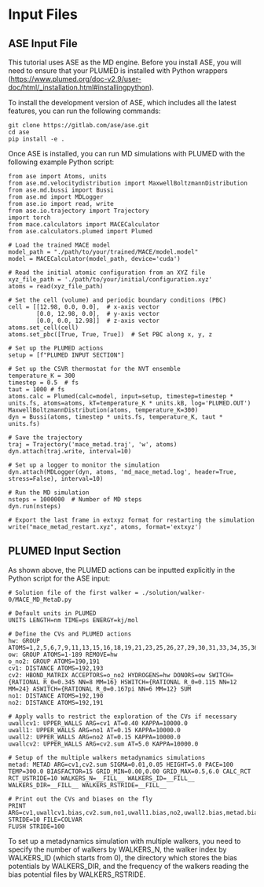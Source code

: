 # Input Files

## ASE Input File

This tutorial uses ASE as the MD engine. Before you install ASE, you will need to ensure that your PLUMED is installed with Python wrappers (https://www.plumed.org/doc-v2.9/user-doc/html/_installation.html#installingpython).

To install the development version of ASE, which includes all the latest features, you can run the following commands:
```
git clone https://gitlab.com/ase/ase.git
cd ase
pip install -e .
```

Once ASE is installed, you can run MD simulations with PLUMED with the following example Python script:
```
from ase import Atoms, units
from ase.md.velocitydistribution import MaxwellBoltzmannDistribution
from ase.md.bussi import Bussi
from ase.md import MDLogger
from ase.io import read, write
from ase.io.trajectory import Trajectory
import torch
from mace.calculators import MACECalculator
from ase.calculators.plumed import Plumed

# Load the trained MACE model
model_path = "./path/to/your/trained/MACE/model.model"
model = MACECalculator(model_path, device='cuda')

# Read the initial atomic configuration from an XYZ file
xyz_file_path = './path/to/your/initial/configuration.xyz'
atoms = read(xyz_file_path)

# Set the cell (volume) and periodic boundary conditions (PBC)
cell = [[12.98, 0.0, 0.0],  # x-axis vector
        [0.0, 12.98, 0.0],  # y-axis vector
        [0.0, 0.0, 12.98]]  # z-axis vector
atoms.set_cell(cell)
atoms.set_pbc([True, True, True])  # Set PBC along x, y, z

# Set up the PLUMED actions
setup = [f"PLUMED INPUT SECTION"]

# Set up the CSVR thermostat for the NVT ensemble
temperature_K = 300
timestep = 0.5  # fs
taut = 1000 # fs
atoms.calc = Plumed(calc=model, input=setup, timestep=timestep * units.fs, atoms=atoms, kT=temperature_K * units.kB, log='PLUMED.OUT')
MaxwellBoltzmannDistribution(atoms, temperature_K=300)
dyn = Bussi(atoms, timestep * units.fs, temperature_K, taut * units.fs)

# Save the trajectory
traj = Trajectory('mace_metad.traj', 'w', atoms)
dyn.attach(traj.write, interval=10)

# Set up a logger to monitor the simulation
dyn.attach(MDLogger(dyn, atoms, 'md_mace_metad.log', header=True, stress=False), interval=10)

# Run the MD simulation
nsteps = 1000000  # Number of MD steps
dyn.run(nsteps)

# Export the last frame in extxyz format for restarting the simulation
write("mace_metad_restart.xyz", atoms, format='extxyz')
```

## PLUMED Input Section

As shown above, the PLUMED actions can be inputted explicitly in the Python script for the ASE input:
```plumed
# Solution file of the first walker = ./solution/walker-0/MACE_MD_MetaD.py
 
# Default units in PLUMED
UNITS LENGTH=nm TIME=ps ENERGY=kj/mol

# Define the CVs and PLUMED actions
hw: GROUP ATOMS=1,2,5,6,7,9,11,13,15,16,18,19,21,23,25,26,27,29,30,31,33,34,35,36,39,40,43,45,46,47,48,51,52,54,55,57,58,59,61,62,63,65,66,67,68,71,72,73,75,76,78,79,80,81,82,84,85,89,90,91,92,95,96,98,99,100,102,105,106,107,109,110,112,113,115,116,117,119,120,121,122,123,124,126,129,130,132,134,135,136,137,138,140,142,143,144,147,149,151,152,153,155,156,157,158,159,160,161,162,166,167,170,171,173,175,176,177,179,181,182,183,184,186,187,188,189
ow: GROUP ATOMS=1-189 REMOVE=hw
o_no2: GROUP ATOMS=190,191
cv1: DISTANCE ATOMS=192,193
cv2: HBOND_MATRIX ACCEPTORS=o_no2 HYDROGENS=hw DONORS=ow SWITCH={RATIONAL R_0=0.345 NN=8 MM=16} HSWITCH={RATIONAL R_0=0.115 NN=12 MM=24} ASWITCH={RATIONAL R_0=0.167pi NN=6 MM=12} SUM
no1: DISTANCE ATOMS=192,190
no2: DISTANCE ATOMS=192,191

# Apply walls to restrict the exploration of the CVs if necessary
uwallcv1: UPPER_WALLS ARG=cv1 AT=0.40 KAPPA=10000.0
uwall1: UPPER_WALLS ARG=no1 AT=0.15 KAPPA=10000.0
uwall2: UPPER_WALLS ARG=no2 AT=0.15 KAPPA=10000.0
uwallcv2: UPPER_WALLS ARG=cv2.sum AT=5.0 KAPPA=10000.0

# Setup of the multiple walkers metadynamics simulations
metad: METAD ARG=cv1,cv2.sum SIGMA=0.01,0.05 HEIGHT=5.0 PACE=100 TEMP=300.0 BIASFACTOR=15 GRID_MIN=0.00,0.00 GRID_MAX=0.5,6.0 CALC_RCT RCT_USTRIDE=10 WALKERS_N=__FILL__ WALKERS_ID=__FILL__ WALKERS_DIR=__FILL__ WALKERS_RSTRIDE=__FILL__

# Print out the CVs and biases on the fly
PRINT ARG=cv1,uwallcv1.bias,cv2.sum,no1,uwall1.bias,no2,uwall2.bias,metad.bias,metad.rbias STRIDE=10 FILE=COLVAR
FLUSH STRIDE=100
```
To set up a metadynamics simulation with multiple walkers, you need to specify the number of walkers by WALKERS_N, the walker index by WALKERS_ID (which starts from 0), the directory which stores the bias potentials by WALKERS_DIR, and the frequency of the walkers reading the bias potential files by WALKERS_RSTRIDE.
